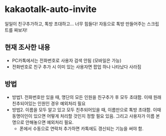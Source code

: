 # kakaotalk-auto-invite
일일이 친구추가하고, 톡방 초대하고... 너무 힘들다! 자동으로 톡방 만들어주는 스크립트를 짜보자!

## 현재 조사한 내용
- PC카톡에서는 전화번호로 사용자 검색 안됨 (모바일은 가능)
- 전화번호로 친구 추가 시 이미 있는 사용자면 팝업 하나 나타났다 사라짐

## 방법
- 방법1. 전화번호만 있을 때, 명단의 모든 인원을 친구추가 후 모두 초대함. 이때 원래 친추되어있는 인원인 경우 예외처리 필요
- 방법2. 이름을 모두 알고 있고 모두 친추되어있을 때, 이름만으로 톡방 초대함. 이때 동명이인이 있으면 어떻게 처리할 것인지 정할 필요 있음. 그리고 사용자가 이름 본명으로 안해놓으면 예외처리 필요.
  - 폰에서 수동으로 연락처 추가하면 카톡에도 갱신되는 기능을 써야 함.

